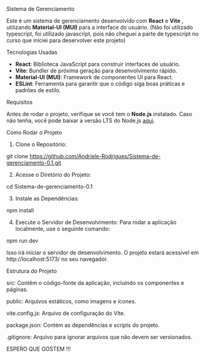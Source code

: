 Sistema de Gerenciamento

Este é um sistema de gerenciamento desenvolvido com **React** e **Vite** , utilizando **Material-UI (MUI)** para a interface do usuário.
(Não foi utilizado typescript, foi utilizado javascript, pois não cheguei a parte de typescript no curso que iniciei para deservolver este projeto)

Tecnologias Usadas

- **React**: Biblioteca JavaScript para construir interfaces de usuário.
- **Vite**: Bundler de próxima geração para desenvolvimento rápido.
- **Material-UI (MUI)**: Framework de componentes UI para React.
- **ESLint**: Ferramenta para garantir que o código siga boas práticas e padrões de estilo.

Requisitos

Antes de rodar o projeto, verifique se você tem o **Node.js** instalado. Caso não tenha, você pode baixar a versão LTS do Node.js [aqui](https://nodejs.org/).

Como Rodar o Projeto

1. Clone o Repositório:

 
git clone https://github.com/Andriele-Rodrigues/Sistema-de-gerenciamento-0.1.git

2. Acesse o Diretório do Projeto:

cd Sistema-de-gerenciamento-0.1

3. Instale as Dependências:

npm install

4. Execute o Servidor de Desenvolvimento:
Para rodar a aplicação localmente, use o seguinte comando:

npm run dev

Isso irá iniciar o servidor de desenvolvimento. O projeto estará acessível em http://localhost:5173/ no seu navegador.


Estrutura do Projeto

src: Contém o código-fonte da aplicação, incluindo os componentes e páginas.

public: Arquivos estáticos, como imagens e ícones.

vite.config.js: Arquivo de configuração do Vite.

package.json: Contém as dependências e scripts do projeto.

.gitignore: Arquivo para ignorar arquivos que não devem ser versionados.

ESPERO QUE GOSTEM !!!
